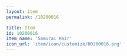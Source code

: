 ```yaml
---
layout: item
permalink: /10200016

title: Item
id: 10200016
item_name: 'Samurai Hair'
icon_url: 'item/icon/customize/00200016.png'
---
```

